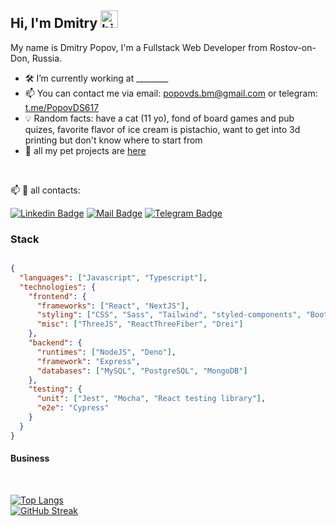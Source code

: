 ## Hi, I'm Dmitry <img src="https://user-images.githubusercontent.com/1303154/88677602-1635ba80-d120-11ea-84d8-d263ba5fc3c0.gif" width="28px" height="28px" alt="hi">

My name is Dmitry Popov, I'm a Fullstack Web Developer from Rostov-on-Don, Russia.

 - 🛠️ I’m currently working at ________   
 - 📫 You can contact me via email: [popovds.bm@gmail.com](mailto:popovds.bm@gmail.com) or telegram: [t.me/PopovDS617](https://t.me/PopovDS617) 
 - 💡 Random facts: have a cat (11 yo), fond of board games and pub quizes, favorite flavor of ice cream is pistachio, want to get into 3d printing but don't know where to start from
 -  💼 all my pet projects are [here](https://github.com/PopovDS617/list-of-pet-projects/blob/master/list.md)
<br/>

:mailbox:  📯 all contacts:

 [![Linkedin Badge](https://img.shields.io/badge/-popov-0e76a8?style=flat&labelColor=0e76a8&logo=linkedin&logoColor=white)](https://www.linkedin.com/in/dmitry-popov-872b50261/)
 [![Mail Badge](https://img.shields.io/badge/-popovds.bm-c0392b?style=flat&labelColor=c0392b&logo=gmail&logoColor=white)](mailto:popovds.bm@gmail.com)
 [![Telegram Badge](https://img.shields.io/badge/-PopovDS617-white?style=flat&labelColor=0e76a&logo=telegram&logoColor=blue)](https://t.me/PopovDS617)
 


### Stack

```json

{
  "languages": ["Javascript", "Typescript"],
  "technologies": {
    "frontend": {
      "frameworks": ["React", "NextJS"],
      "styling": ["CSS", "Sass", "Tailwind", "styled-components", "Bootstrap","ChakraUI"],
      "misc": ["ThreeJS", "ReactThreeFiber", "Drei"]
    },
    "backend": {
      "runtimes": ["NodeJS", "Deno"],
      "framework": "Express",
      "databases": ["MySQL", "PostgreSQL", "MongoDB"]
    },
    "testing": {
      "unit": ["Jest", "Mocha", "React testing library"],
      "e2e": "Cypress"
    }
  }
}

```




#### Business
<!--- - :paperclip: [My Resume/CV](empty) -->
 
 <br/>

[![Top Langs](https://github-readme-stats.vercel.app/api/top-langs/?username=PopovDS617&layout=compact&theme=highcontrast)](https://github.com/anuraghazra/github-readme-stats)
<br/>
[![GitHub Streak](https://streak-stats.demolab.com/?user=PopovDS617&theme=highcontrast)](https://git.io/streak-stats)
 
